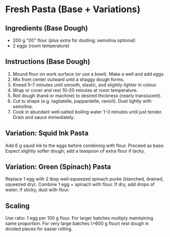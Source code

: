 # Fresh Pasta (Base + Variations)

## Ingredients (Base Dough)

- 200 g "00" flour (plus extra for dusting; semolina optional)
- 2 eggs (room temperature)

## Instructions (Base Dough)

1. Mound flour on work surface (or use a bowl). Make a well and add eggs.
2. Mix from center outward until a shaggy dough forms.
3. Knead 5–7 minutes until smooth, elastic, and slightly lighter in colour.
4. Wrap or cover and rest 10–20 minutes at room temperature.
5. Roll dough (hand or machine) to desired thickness (nearly translucent).
6. Cut to shape (e.g. tagliatelle, pappardelle, ravioli). Dust lightly with semolina.
7. Cook in abundant well‑salted boiling water 1–3 minutes until just tender. Drain and sauce immediately.

## Variation: Squid Ink Pasta

Add 6 g squid ink to the eggs before combining with flour. Proceed as base. Expect slightly softer dough; add a teaspoon of extra flour if tacky.

## Variation: Green (Spinach) Pasta

Replace 1 egg with 2 tbsp well‑squeezed spinach purée (blanched, drained, squeezed dry). Combine 1 egg + spinach with flour. If dry, add drops of water; if sticky, dust with flour.

## Scaling

Use ratio: 1 egg per 100 g flour. For larger batches multiply maintaining same proportion. For very large batches (>600 g flour) rest dough in divided pieces for easier rolling.
